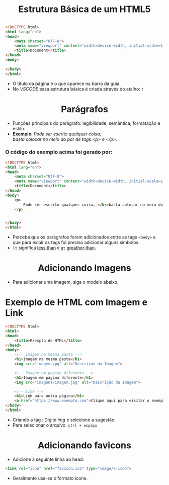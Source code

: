 
# <center> Estrutura Básica de um HTML5 </center>

```HTML

<!DOCTYPE html>
<html lang="en">
<head>
    <meta charset="UTF-8">
    <meta name="viewport" content="width=device-width, initial-scale=1.0">
    <title>Document</title>
</head>
<body>
    
</body>
</html>

```
+ O titulo da página é o que aparece na barra da guia.
+ No _VSCODE_ essa estrutura básica é criada através do atalho: `!`


# <center> Parágrafos </center>
+ Funções principais do parágrafo: legibilidade, semântica, formatação e estilo.
+ **Exemplo**: _Pode ser escrito qualquer coisa, </br>basta colocar no meio do par de tags &lt;p&gt; e &lt;/p&gt;_.

### O código do exemplo acima foi gerado por:
```HTML
<!DOCTYPE html>
<html lang="en">
<head>
    <meta charset="UTF-8">
    <meta name="viewport" content="width=device-width, initial-scale=1.0">
    <title>Document</title>
</head>
<body>
    <p>
        Pode ser escrito qualquer coisa, </br>basta colocar no meio do par de tags &lt;p&gt; e &lt;/p&gt;
    </p>


</body>
</html>
```
+ Perceba que os parágrafos foram adicionados entre as tags `<body>` e que para exibir as tags foi preciso adicionar alguns símbolos.
+ `lt` significa <u>less than</u> e `gt` <u>greather than</u>.

# <center>Adicionando Imagens</center>
+ Para adicionar uma imagem, siga o modelo abaixo.

# Exemplo de HTML com Imagem e Link

```html
<!DOCTYPE html>
<html>
<head>
    <title>Exemplo de HTML</title>
</head>
<body>
    <!-- Imagem na mesma pasta -->
    <h1>Imagem na mesma pasta</h1>
    <img src="imagem.jpg" alt="Descrição da Imagem">

    <!-- Imagem em página diferente -->
    <h1>Imagem em página diferente</h1>
    <img src="imagens/imagem.jpg" alt="Descrição da Imagem">

    <!-- Link -->
    <h1>Link para outra página</h1>
    <a href="https://www.exemplo.com">Clique aqui para visitar o exemplo</a>
</body>
</html>

```

+ Criando a tag <img>: Digite _img_ e selecione a sugestão. 
+ Para selecionar o arquivo: `ctrl + espaço`

# <center>Adicionando favicons</center>

+ Adicione a seguinte linha ao head:
```html
<link rel="icon" href="favicon.ico" type="image/x-icon">
```
+ Geralmente usa-se o formato ícone.